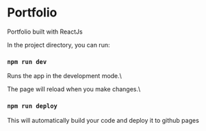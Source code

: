 # Portfolio
Portfolio built with ReactJs

In the project directory, you can run:

### `npm run dev`

Runs the app in the development mode.\

The page will reload when you make changes.\


### `npm run deploy` 

This will automatically build your code and deploy it to github pages
